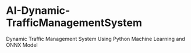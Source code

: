 # AI-Dynamic-TrafficManagementSystem
Dynamic Traffic Management System Using Python Machine Learning and ONNX Model
